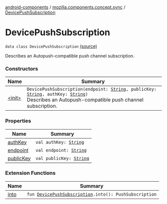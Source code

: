 [android-components](../../index.md) / [mozilla.components.concept.sync](../index.md) / [DevicePushSubscription](./index.md)

# DevicePushSubscription

`data class DevicePushSubscription` [(source)](https://github.com/mozilla-mobile/android-components/blob/master/components/concept/sync/src/main/java/mozilla/components/concept/sync/Devices.kt#L139)

Describes an Autopush-compatible push channel subscription.

### Constructors

| Name | Summary |
|---|---|
| [&lt;init&gt;](-init-.md) | `DevicePushSubscription(endpoint: `[`String`](https://kotlinlang.org/api/latest/jvm/stdlib/kotlin/-string/index.html)`, publicKey: `[`String`](https://kotlinlang.org/api/latest/jvm/stdlib/kotlin/-string/index.html)`, authKey: `[`String`](https://kotlinlang.org/api/latest/jvm/stdlib/kotlin/-string/index.html)`)`<br>Describes an Autopush-compatible push channel subscription. |

### Properties

| Name | Summary |
|---|---|
| [authKey](auth-key.md) | `val authKey: `[`String`](https://kotlinlang.org/api/latest/jvm/stdlib/kotlin/-string/index.html) |
| [endpoint](endpoint.md) | `val endpoint: `[`String`](https://kotlinlang.org/api/latest/jvm/stdlib/kotlin/-string/index.html) |
| [publicKey](public-key.md) | `val publicKey: `[`String`](https://kotlinlang.org/api/latest/jvm/stdlib/kotlin/-string/index.html) |

### Extension Functions

| Name | Summary |
|---|---|
| [into](../../mozilla.components.service.fxa/into.md) | `fun `[`DevicePushSubscription`](./index.md)`.into(): PushSubscription` |

